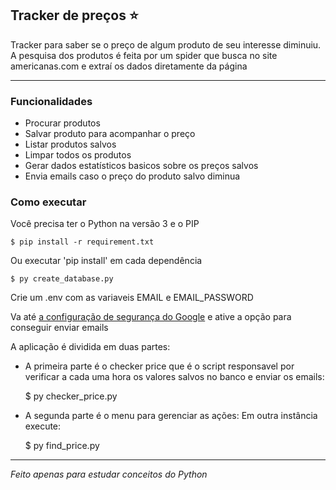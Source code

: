 ## Tracker de preços :star:

Tracker para saber se o preço de algum produto de seu interesse diminuiu. A pesquisa dos produtos é feita por um spider que busca no site americanas.com e extraí os dados diretamente da página

---
### Funcionalidades

- Procurar produtos
- Salvar produto para acompanhar o preço
- Listar produtos salvos
- Limpar todos os produtos
- Gerar dados estatísticos basicos sobre os preços salvos
- Envia emails caso o preço do produto salvo diminua

### Como executar

Você precisa ter o Python na versão 3 e o PIP

    $ pip install -r requirement.txt

Ou executar 'pip install' em cada dependência

    $ py create_database.py

Crie um .env com as variaveis EMAIL e EMAIL_PASSWORD

Va até [a configuração de segurança do Google](https://myaccount.google.com/u/2/lesssecureapps?pageId=none)
e ative a opção para conseguir enviar emails

A aplicação é dividida em duas partes:
 - A primeira parte é o checker price que é o script responsavel por verificar a cada uma hora os valores salvos no banco e enviar os emails:
    
    $ py checker_price.py

 - A segunda parte é o menu para gerenciar as ações:
 Em outra instância execute:
    
    $ py find_price.py

---
_Feito apenas para estudar conceitos do Python_


